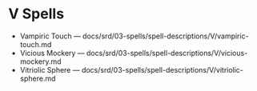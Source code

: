 # V Spells

- Vampiric Touch — docs/srd/03-spells/spell-descriptions/V/vampiric-touch.md
- Vicious Mockery — docs/srd/03-spells/spell-descriptions/V/vicious-mockery.md
- Vitriolic Sphere — docs/srd/03-spells/spell-descriptions/V/vitriolic-sphere.md
